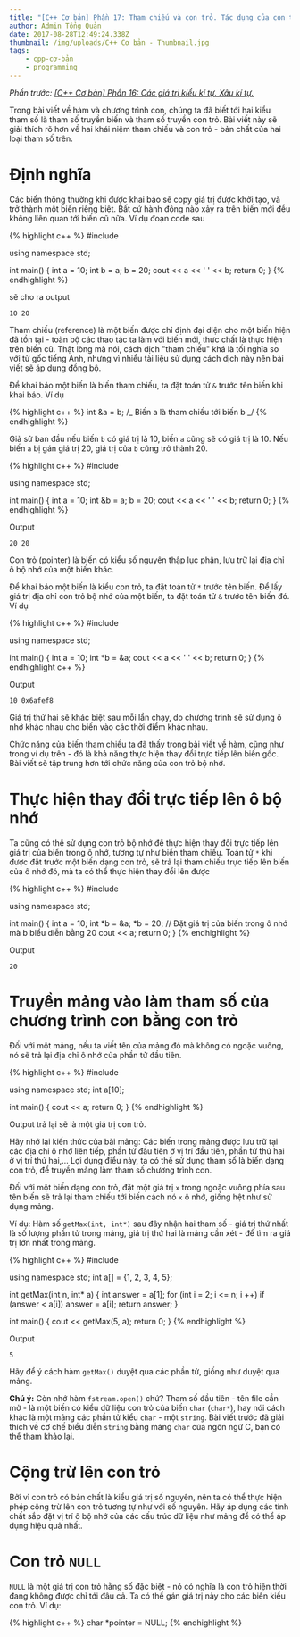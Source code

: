 ```yaml
---
title: "[C++ Cơ bản] Phần 17: Tham chiếu và con trỏ. Tác dụng của con trỏ."
author: Admin Tổng Quản
date: 2017-08-28T12:49:24.338Z
thumbnail: /img/uploads/C++ Cơ bản - Thumbnail.jpg
tags:
    - cpp-cơ-bản
    - programming
---
```


_Phần trước: [\[C++ Cơ bản\] Phần 16: Các giá trị kiểu kí tự. Xâu kí tự.](http://cowboycoder.vercel.app/article/c-co-ban-phan-16-cac-gia-tri-kieu-ki-tu-xau-ki-tu)_

Trong bài viết về hàm và chương trình con, chúng ta đã biết tới hai kiểu tham số là tham số truyền biến và tham số truyền con trỏ. Bài viết này sẽ giải thích rõ hơn về hai khái niệm tham chiếu và con trỏ - bản chất của hai loại tham số trên.

# Định nghĩa

Các biến thông thường khi được khai báo sẽ copy giá trị được khởi tạo, và trở thành một biến riêng biệt. Bất cứ hành động nào xảy ra trên biến mới đều không liên quan tới biến cũ nữa. Ví dụ đoạn code sau

{% highlight c++ %}
#include <iostream>

using namespace std;

int main()
{
int a = 10;
int b = a;
b = 20;
cout << a << ' ' << b;
return 0;
}
{% endhighlight %}

sẽ cho ra output

```
10 20
```

Tham chiếu (reference) là một biến được chỉ định đại diện cho một biến hiện đã tồn tại - toàn bộ các thao tác ta làm với biến mới, thực chất là thực hiện trên biến cũ. Thật lòng mà nói, cách dịch "tham chiếu" khá là tối nghĩa so với từ gốc tiếng Anh, nhưng vì nhiều tài liệu sử dụng cách dịch này nên bài viết sẽ áp dụng đồng bộ.

Để khai báo một biến là biến tham chiếu, ta đặt toán tử `&` trước tên biến khi khai báo. Ví dụ

{% highlight c++ %}
int &a = b; /_ Biến a là tham chiếu tới biến b _/
{% endhighlight %}

Giả sử ban đầu nếu biến `b` có giá trị là 10, biến `a` cũng sẽ có giá trị là 10. Nếu biến `a` bị gán giá trị 20, giá trị của `b` cũng trở thành 20.

{% highlight c++ %}
#include <iostream>

using namespace std;

int main()
{
int a = 10;
int &b = a;
b = 20;
cout << a << ' ' << b;
return 0;
}
{% endhighlight %}

Output

```
20 20
```

Con trỏ (pointer) là biến có kiểu số nguyên thập lục phân, lưu trữ lại địa chỉ ô bộ nhớ của một biến khác.

Để khai báo một biến là kiểu con trỏ, ta đặt toán tử `*` trước tên biến. Để lấy giá trị địa chỉ con trỏ bộ nhớ của một biến, ta đặt toán tử `&` trước tên biến đó. Ví dụ

{% highlight c++ %}
#include <iostream>

using namespace std;

int main()
{
int a = 10;
int \*b = &a;
cout << a << ' ' << b;
return 0;
}
{% endhighlight c++ %}

Output

```
10 0x6afef8
```

Giá trị thứ hai sẽ khác biệt sau mỗi lần chạy, do chương trình sẽ sử dụng ô nhớ khác nhau cho biến vào các thời điểm khác nhau.

Chức năng của biến tham chiếu ta đã thấy trong bài viết về hàm, cũng như trong ví dụ trên - đó là khả năng thực hiện thay đổi trực tiếp lên biến gốc. Bài viết sẽ tập trung hơn tới chức năng của con trỏ bộ nhớ.

# Thực hiện thay đổi trực tiếp lên ô bộ nhớ

Ta cũng có thể sử dụng con trỏ bộ nhớ để thực hiện thay đổi trực tiếp lên giá trị của biến trong ô nhớ, tương tự như biến tham chiếu. Toán tử `*` khi được đặt trước một biến dạng con trỏ, sẽ trả lại tham chiếu trực tiếp lên biến của ô nhớ đó, mà ta có thể thực hiện thay đổi lên được

{% highlight c++ %}
#include <iostream>

using namespace std;

int main()
{
int a = 10;
int *b = &a;
*b = 20; // Đặt giá trị của biến trong ô nhớ mà b biểu diễn bằng 20
cout << a;
return 0;
}
{% endhighlight %}

Output

```
20
```

# Truyền mảng vào làm tham số của chương trình con bằng con trỏ

Đối với một mảng, nếu ta viết tên của mảng đó mà không có ngoặc vuông, nó sẽ trả lại địa chỉ ô nhớ của phần tử đầu tiên.

{% highlight c++ %}
#include <iostream>

using namespace std;
int a[10];

int main()
{
cout << a;
return 0;
}
{% endhighlight %}

Output trả lại sẽ là một giá trị con trỏ.

Hãy nhớ lại kiến thức của bài mảng: Các biến trong mảng được lưu trữ tại các địa chỉ ô nhớ liên tiếp, phần tử đầu tiên ở vị trí đầu tiên, phần tử thứ hai ở vị trí thứ hai,… Lợi dụng điều này, ta có thể sử dụng tham số là biến dạng con trỏ, để truyền mảng làm tham số chương trình con.

Đối với một biến dạng con trỏ, đặt một giá trị `x` trong ngoặc vuông phía sau tên biến sẽ trả lại tham chiếu tới biến cách nó `x` ô nhớ, giống hệt như sử dụng mảng.

Ví dụ: Hàm số `getMax(int, int*)` sau đây nhận hai tham số - giá trị thứ nhất là số lượng phần tử trong mảng, giá trị thứ hai là mảng cần xét - để tìm ra giá trị lớn nhất trong mảng.

{% highlight c++ %}
#include <iostream>

using namespace std;
int a[] = {1, 2, 3, 4, 5};

int getMax(int n, int\* a)
{
int answer = a[1];
for (int i = 2; i <= n; i ++)
if (answer < a[i])
answer = a[i];
return answer;
}

int main()
{
cout << getMax(5, a);
return 0;
}
{% endhighlight %}

Output

```
5
```

Hãy để ý cách hàm `getMax()` duyệt qua các phần tử, giống như duyệt qua mảng.

**Chú ý:** Còn nhớ hàm `fstream.open()` chứ? Tham số đầu tiên - tên file cần mở - là một biến có kiểu dữ liệu con trỏ của biến `char` (`char*`), hay nói cách khác là một mảng các phần tử kiểu `char` - một `string`. Bài viết trước đã giải thích về cơ chế biểu diễn `string` bằng mảng `char` của ngôn ngữ C, bạn có thể tham khảo lại.

# Cộng trừ lên con trỏ

Bởi vì con trỏ có bản chất là kiểu giá trị số nguyên, nên ta có thể thực hiện phép cộng trừ lên con trỏ tương tự như với số nguyên. Hãy áp dụng các tính chất sắp đặt vị trí ô bộ nhớ của các cấu trúc dữ liệu như mảng để có thể áp dụng hiệu quả nhất.

# Con trỏ `NULL`

`NULL` là một giá trị con trỏ hằng số đặc biệt - nó có nghĩa là con trỏ hiện thời đang không được chỉ tới đâu cả. Ta có thể gán giá trị này cho các biến kiểu con trỏ. Ví dụ:

{% highlight c++ %}
char \*pointer = NULL;
{% endhighlight %}
